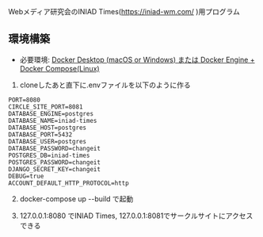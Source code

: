 Webメディア研究会のINIAD Times(https://iniad-wm.com/ )用プログラム

## 環境構築
* 必要環境: [Docker Desktop (macOS or Windows) または Docker Engine + Docker Compose(Linux)](https://docs.docker.com/get-docker/)

1. cloneしたあと直下に.envファイルを以下のように作る
```dotenv
PORT=8080
CIRCLE_SITE_PORT=8081
DATABASE_ENGINE=postgres
DATABASE_NAME=iniad-times
DATABASE_HOST=postgres
DATABASE_PORT=5432
DATABASE_USER=postgres
DATABASE_PASSWORD=changeit
POSTGRES_DB=iniad-times
POSTGRES_PASSWORD=changeit
DJANGO_SECRET_KEY=changeit
DEBUG=true
ACCOUNT_DEFAULT_HTTP_PROTOCOL=http
```

2. docker-compose up --build で起動

3. 127.0.0.1:8080 でINIAD Times, 127.0.0.1:8081でサークルサイトにアクセスできる
